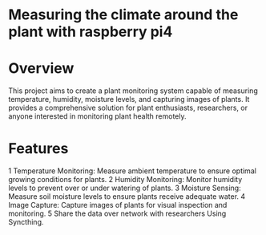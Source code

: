 # Measuring the climate around the plant with raspberry pi4 

# Overview
This project aims to create a plant monitoring system capable of measuring temperature, humidity, moisture levels, and capturing images of plants. It provides a comprehensive solution for plant enthusiasts, researchers, or anyone interested in monitoring plant health remotely.

# Features
1 Temperature Monitoring: Measure ambient temperature to ensure optimal growing conditions for plants.
2 Humidity Monitoring: Monitor humidity levels to prevent over or under watering of plants.
3 Moisture Sensing: Measure soil moisture levels to ensure plants receive adequate water.
4 Image Capture: Capture images of plants for visual inspection and monitoring.
5 Share the data over network with researchers Using Syncthing.
